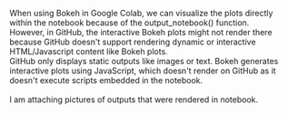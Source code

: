 When using Bokeh in Google Colab, we can visualize the plots directly within the notebook because of the output_notebook() function.<br>
However, in GitHub, the interactive Bokeh plots might not render there because GitHub doesn't support rendering dynamic or interactive HTML/Javascript content like Bokeh plots.<br>
GitHub only displays static outputs like images or text. Bokeh generates interactive plots using JavaScript, which doesn't render on GitHub as it doesn't execute scripts embedded in the notebook.<br><br>
I am attaching pictures of outputs that were rendered in notebook.
